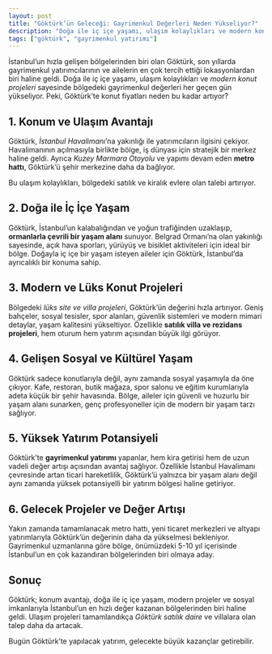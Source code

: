 ```yaml
---
layout: post
title: "Göktürk’ün Geleceği: Gayrimenkul Değerleri Neden Yükseliyor?"
description: "Doğa ile iç içe yaşamı, ulaşım kolaylıkları ve modern konut projeleri sayesinde bölgedeki gayrimenkul değerleri her geçen gün yükseliyor."
tags: ["göktürk", "gayrimenkul yatırımı"]
---
```


İstanbul’un hızla gelişen bölgelerinden biri olan Göktürk, son yıllarda gayrimenkul yatırımcılarının ve ailelerin en çok tercih ettiği lokasyonlardan biri haline geldi. Doğa ile iç içe yaşamı, ulaşım kolaylıkları ve *modern konut projeleri* sayesinde bölgedeki gayrimenkul değerleri her geçen gün yükseliyor. Peki, Göktürk’te konut fiyatları neden bu kadar artıyor?

## 1. Konum ve Ulaşım Avantajı

Göktürk, *İstanbul Havalimanı*’na yakınlığı ile yatırımcıların ilgisini çekiyor. Havalimanının açılmasıyla birlikte bölge, iş dünyası için stratejik bir merkez haline geldi. Ayrıca *Kuzey Marmara Otoyolu* ve yapımı devam eden **metro hattı**, Göktürk’ü şehir merkezine daha da bağlıyor.

Bu ulaşım kolaylıkları, bölgedeki satılık ve kiralık evlere olan talebi artırıyor.

## 2. Doğa ile İç İçe Yaşam

Göktürk, İstanbul’un kalabalığından ve yoğun trafiğinden uzaklaşıp, **ormanlarla çevrili bir yaşam alanı** sunuyor. Belgrad Ormanı’na olan yakınlığı sayesinde, açık hava sporları, yürüyüş ve bisiklet aktiviteleri için ideal bir bölge.
Doğayla iç içe bir yaşam isteyen aileler için Göktürk, İstanbul’da ayrıcalıklı bir konuma sahip.

## 3. Modern ve Lüks Konut Projeleri

Bölgedeki *lüks site ve villa projeleri*, Göktürk’ün değerini hızla artırıyor. Geniş bahçeler, sosyal tesisler, spor alanları, güvenlik sistemleri ve modern mimari detaylar, yaşam kalitesini yükseltiyor.
Özellikle **satılık villa ve rezidans projeleri**, hem oturum hem yatırım açısından büyük ilgi görüyor.

## 4. Gelişen Sosyal ve Kültürel Yaşam

Göktürk sadece konutlarıyla değil, aynı zamanda sosyal yaşamıyla da öne çıkıyor. Kafe, restoran, butik mağaza, spor salonu ve eğitim kurumlarıyla adeta küçük bir şehir havasında. Bölge, aileler için güvenli ve huzurlu bir yaşam alanı sunarken, genç profesyoneller için de modern bir yaşam tarzı sağlıyor.

## 5. Yüksek Yatırım Potansiyeli

Göktürk’te **gayrimenkul yatırımı** yapanlar, hem kira getirisi hem de uzun vadeli değer artışı açısından avantaj sağlıyor. Özellikle İstanbul Havalimanı çevresinde artan ticari hareketlilik, Göktürk’ü yalnızca bir yaşam alanı değil aynı zamanda yüksek potansiyelli bir yatırım bölgesi haline getiriyor.

## 6. Gelecek Projeler ve Değer Artışı

Yakın zamanda tamamlanacak metro hattı, yeni ticaret merkezleri ve altyapı yatırımlarıyla Göktürk’ün değerinin daha da yükselmesi bekleniyor. Gayrimenkul uzmanlarına göre bölge, önümüzdeki 5-10 yıl içerisinde İstanbul’un en çok kazandıran bölgelerinden biri olmaya aday.

## Sonuç

Göktürk; konum avantajı, doğa ile iç içe yaşam, modern projeler ve sosyal imkanlarıyla İstanbul’un en hızlı değer kazanan bölgelerinden biri haline geldi. Ulaşım projeleri tamamlandıkça *Göktürk satılık daire* ve villalara olan talep daha da artacak.

Bugün Göktürk’te yapılacak yatırım, gelecekte büyük kazançlar getirebilir.